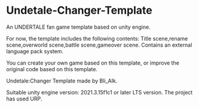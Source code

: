 # Undetale-Changer-Template
An UNDERTALE fan game template based on unity engine.

For now, the template includes the following contents:
Title scene,rename scene,overworld scene,battle scene,gameover scene.
Contains an external language pack system.

You can create your own game based on this template, or improve the original code based on this template.

Undetale:Changer Template made by Bli_AIk.

Suitable unity engine version: 2021.3.15f1c1 or later LTS version.
The project has used URP.